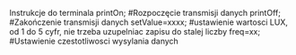 Instrukcje do terminala
printOn;        #Rozpoczęcie transmisji danych
printOff;       #Zakończenie transmisji danych
setValue=xxxx;  #ustawienie wartosci LUX, od 1 do 5 cyfr, nie trzeba uzupelniac zapisu do stalej liczby
freq=xx;        #Ustawienie czestotliwosci wysylania danych
